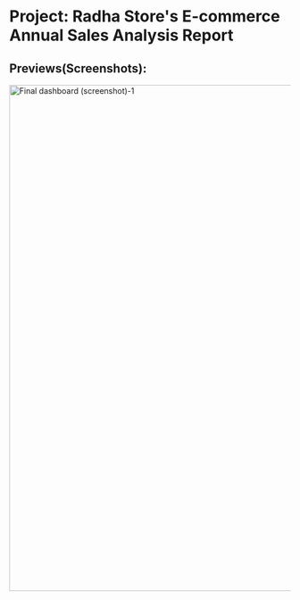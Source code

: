 # Project: Radha Store's E-commerce Annual Sales Analysis Report

## Previews(Screenshots):


<img width="907" alt="Final dashboard (screenshot)-1" src="https://github.com/NIKKHIL-B-LOSARWAR/Excel_Project--Radha_Stores_Ecommerce_Sales_Analysis/assets/156224014/ef508533-0a63-41b3-bf64-0acf06598ebc">
